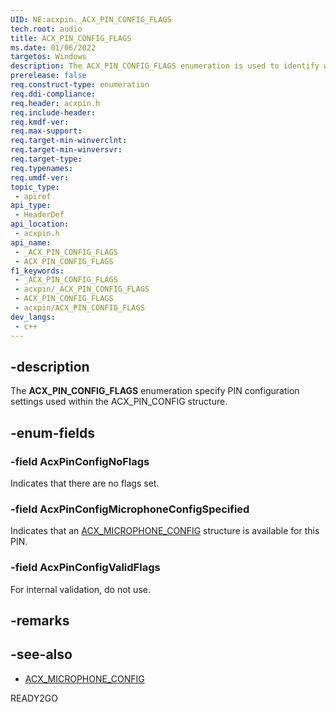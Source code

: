 ```yaml
---
UID: NE:acxpin._ACX_PIN_CONFIG_FLAGS
tech.root: audio
title: ACX_PIN_CONFIG_FLAGS
ms.date: 01/06/2022
targetos: Windows
description: The ACX_PIN_CONFIG_FLAGS enumeration is used to identify which pin configuration data is available.
prerelease: false
req.construct-type: enumeration
req.ddi-compliance: 
req.header: acxpin.h
req.include-header: 
req.kmdf-ver: 
req.max-support: 
req.target-min-winverclnt: 
req.target-min-winversvr: 
req.target-type: 
req.typenames: 
req.umdf-ver: 
topic_type:
 - apiref
api_type:
 - HeaderDef
api_location:
 - acxpin.h
api_name:
 - _ACX_PIN_CONFIG_FLAGS
 - ACX_PIN_CONFIG_FLAGS
f1_keywords:
 - _ACX_PIN_CONFIG_FLAGS
 - acxpin/_ACX_PIN_CONFIG_FLAGS
 - ACX_PIN_CONFIG_FLAGS
 - acxpin/ACX_PIN_CONFIG_FLAGS
dev_langs:
 - c++
---
```


## -description

The **ACX_PIN_CONFIG_FLAGS** enumeration specify PIN configuration settings used within the ACX_PIN_CONFIG structure.

## -enum-fields

### -field AcxPinConfigNoFlags

Indicates that there are no flags set.

### -field AcxPinConfigMicrophoneConfigSpecified

Indicates that an [ACX_MICROPHONE_CONFIG](ns-acxpin-acx_microphone_config.md) structure is available for this PIN.

### -field AcxPinConfigValidFlags

For internal validation, do not use.

## -remarks

## -see-also

- [ACX_MICROPHONE_CONFIG](ns-acxpin-acx_microphone_config.md)

READY2GO
